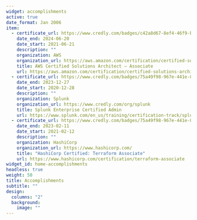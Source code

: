 ```yaml
---
widget: accomplishments
active: true
date_format: Jan 2006
item:
  - certificate_url: https://www.credly.com/badges/c42a8d67-8ef4-46f9-bfaf-706840820e76
    date_end: 2024-06-20
    date_start: 2021-06-21
    description: ""
    organization: AWS
    organization_url: https://aws.amazon.com/certification/certified-solutions-architect-associate/
    title: AWS Certified Solutions Architect – Associate
    url: https://aws.amazon.com/certification/certified-solutions-architect-associate/
  - certificate_url: https://www.credly.com/badges/75a49f98-967e-441e-89e6-b825f1bacd9a
    date_end: 2023-12-27
    date_start: 2020-12-28
    description: ""
    organization: Splunk
    organization_url: https://www.credly.com/org/splunk
    title: Splunk Enterprise Certified Admin
    url: https://www.splunk.com/en_us/training/certification-track/splunk-enterprise-certified-admin.html
  - certificate_url: https://www.credly.com/badges/75a49f98-967e-441e-89e6-b825f1bacd9a
    date_end: 2023-02-11
    date_start: 2021-02-12
    description: ""
    organization: HashiCorp
    organization_url: https://www.hashicorp.com/
    title: "HashiCorp Certified: Terraform Associate"
    url: https://www.hashicorp.com/certification/terraform-associate
widget_id: home-accomplishments
headless: true
weight: 50
title: Accomplishments
subtitle: ""
design:
  columns: "2"
  background:
    image: ""
---
```

